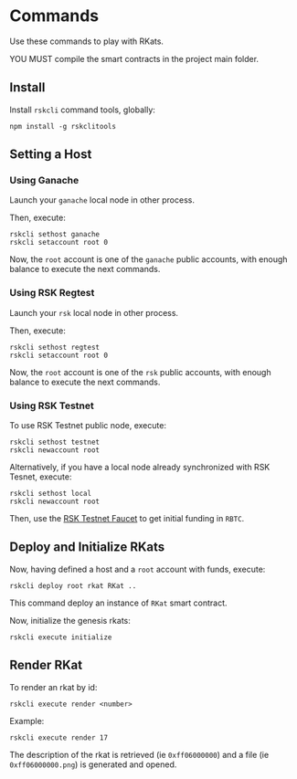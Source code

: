 # Commands

Use these commands to play with RKats.

YOU MUST compile the smart contracts in the project
main folder.

## Install

Install `rskcli` command tools, globally:

```
npm install -g rskclitools
```

## Setting a Host

### Using Ganache

Launch your `ganache` local node in other process.

Then, execute:

```
rskcli sethost ganache
rskcli setaccount root 0
```

Now, the `root` account is one of the `ganache` public
accounts, with enough balance to execute the next commands.

### Using RSK Regtest

Launch your `rsk` local node in other process.

Then, execute:

```
rskcli sethost regtest
rskcli setaccount root 0
```

Now, the `root` account is one of the `rsk` public
accounts, with enough balance to execute the next commands.

### Using RSK Testnet

To use RSK Testnet public node, execute:

```
rskcli sethost testnet
rskcli newaccount root
```

Alternatively, if you have a local node already synchronized with RSK Tesnet, execute:

```
rskcli sethost local
rskcli newaccount root
```

Then, use the [RSK Testnet Faucet](https://faucet.rsk.co/) to
get initial funding in `RBTC`.

## Deploy and Initialize RKats

Now, having defined a host and a `root` account with
funds, execute:

```
rskcli deploy root rkat RKat ..
```

This command deploy an instance of `RKat` smart contract.

Now, initialize the genesis rkats:
```
rskcli execute initialize
```

## Render RKat

To render an rkat by id:

```
rskcli execute render <number>
```

Example:

```
rskcli execute render 17
```

The description of the rkat is retrieved (ie `0xff06000000`)
and a file (ie `0xff06000000.png`) is generated and opened.

